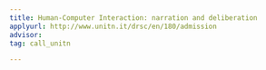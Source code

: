 ```yaml
---
title: Human-Computer Interaction: narration and deliberation
applyurl: http://www.unitn.it/drsc/en/180/admission
advisor: 
tag: call_unitn

---
```

